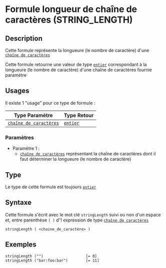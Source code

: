 # Formule longueur de chaîne de caractères (STRING_LENGTH)
## Description
Cette formule représente la longueure (le nombre de caractère) d'une [`chaîne de caractères`][valeur-de-retour] 

Cette formule retourne une valeur de type [`entier`][valeur-de-retour] correspondant à la longueure (le nombre de caractère) d'une chaîne de caractères fournie paramètre

## Usages
Il existe 1 "usage" pour ce type de formule :

|Type Paramètre|Type Retour|
|--------------|-----------|
|[`chaîne de caractères`][valeur-de-retour]|[`entier`][valeur-de-retour]|

### Paramètres
- Paramètre 1 :
    - [`chaîne de caractères`][valeur-de-retour] représentant la chaîne de caractères dont il faut déterminer la longueure (le nombre de caractère)

## Type
Le type de cette formule est toujours [`entier`][valeur-de-retour]

## Syntaxe
Cette formule s'écrit avec le mot clé `stringLength` suivi ou non d'un espace et, entre parenthèse `( )` d'1 expression de type [`chaîne de caractères`][valeur-de-retour]

    stringLength ( <chaine_de_caractère> )

## Exemples
    stringLength ("")                   [= 0]
    stringLength ("bar:foo:bar")        [= 11]
    

[valeur-de-retour]: ../../lexique.md#valeur-de-retour